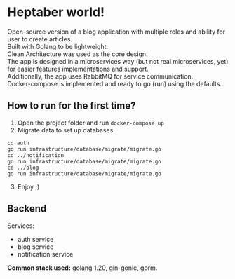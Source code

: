 # Heptaber world!

Open-source version of a blog application with multiple roles and ability for user to create articles.</br>
Built with Golang to be lightweight.</br>
Clean Architecture was used as the core design.</br>
The app is designed in a microservices way (but not real microservices, yet) for easier features implementations and support.</br>
Additionally, the app uses RabbitMQ for service communication.</br>
Docker-compose is implemented and ready to go (run) using the defaults.</br>

## How to run for the first time?

1. Open the project folder and run `docker-compose up` </br>
2. Migrate data to set up databases:

```
cd auth
go run infrastructure/database/migrate/migrate.go
cd ../notification
go run infrastructure/database/migrate/migrate.go
cd ../blog
go run infrastructure/database/migrate/migrate.go
```

3. Enjoy ;)

## Backend

Services:

- auth service
- blog service
- notification service

**Common stack used:** golang 1.20, gin-gonic, gorm.

